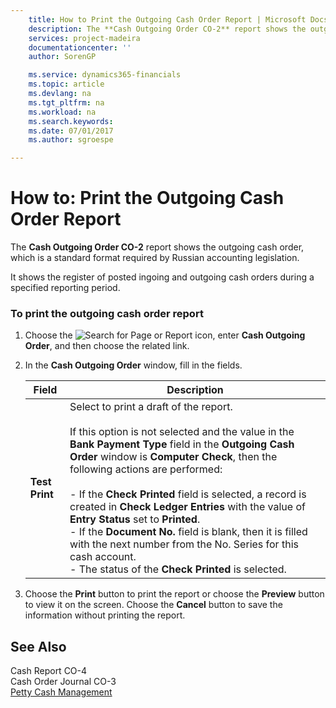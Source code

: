 ```yaml
---
    title: How to Print the Outgoing Cash Order Report | Microsoft Docs
    description: The **Cash Outgoing Order CO-2** report shows the outgoing cash order, which is a standard format required by Russian accounting legislation.
    services: project-madeira
    documentationcenter: ''
    author: SorenGP

    ms.service: dynamics365-financials
    ms.topic: article
    ms.devlang: na
    ms.tgt_pltfrm: na
    ms.workload: na
    ms.search.keywords:
    ms.date: 07/01/2017
    ms.author: sgroespe

---
```

# How to: Print the Outgoing Cash Order Report
The **Cash Outgoing Order CO-2** report shows the outgoing cash order, which is a standard format required by Russian accounting legislation.  
  
 It shows the register of posted ingoing and outgoing cash orders during a specified reporting period.  
  
### To print the outgoing cash order report  
  
1.  Choose the ![Search for Page or Report](media/ui-search/search_small.png "Search for Page or Report icon") icon, enter **Cash Outgoing Order**, and then choose the related link.  
  
2.  In the **Cash Outgoing Order** window, fill in the fields.  
  
    |Field|Description|  
    |---------------------------------|---------------------------------------|  
    |**Test Print**|Select to print a draft of the report.<br /><br /> If this option is not selected and the value in the **Bank Payment Type** field in the **Outgoing Cash Order** window is **Computer Check**, then the following actions are performed:<br /><br /> -   If the **Check Printed** field is selected, a record is created in **Check Ledger Entries** with the value of **Entry Status** set to **Printed**.<br />-   If the **Document No.** field is blank, then it is filled with the next number from the No. Series for this cash account.<br />-   The status of the **Check Printed** is selected.|  
  
3.  Choose the **Print** button to print the report or choose the **Preview** button to view it on the screen. Choose the **Cancel** button to save the information without printing the report.  
  
## See Also  
 Cash Report CO-4   
 Cash Order Journal CO-3   
 [Petty Cash Management](petty-cash-management.md)